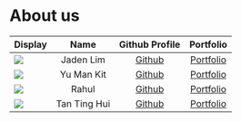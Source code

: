 # About us

| Display                  |     Name     |               Github Profile                |              Portfolio              |
|--------------------------|:------------:|:-------------------------------------------:|:-----------------------------------:|
| ![](/images/jaden.png)   |  Jaden Lim   |   [Github](https://github.com/jadenlimjc)   |   [Portfolio](team/jadenlimjc.md)   |
| ![](/images/Toby.jpg)    |  Yu Man Kit  |    [Github](https://github.com/Toby-Yu)     |    [Portfolio](team/toby-yu.md)     |
| ![](/images/rahul.png)   |    Rahul     |  [Github](https://github.com/rahuljai-05)   |     [Portfolio](team/rahuljai-05)      |
| ![](/images/tinghui.jpg) | Tan Ting Hui | [Github](https://github.com/Ridiculouswifi) | [Portfolio](team/ridiculouswifi.md) |
